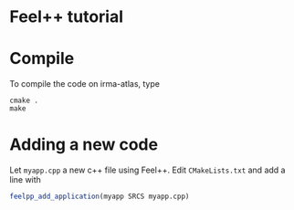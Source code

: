 Feel++ tutorial
===============


# Compile

To compile the code on irma-atlas, type
```
cmake .
make
```

# Adding a new code

Let `myapp.cpp` a new c++ file using Feel++.
Edit `CMakeLists.txt` and add a line with
```cmake
feelpp_add_application(myapp SRCS myapp.cpp)
```
